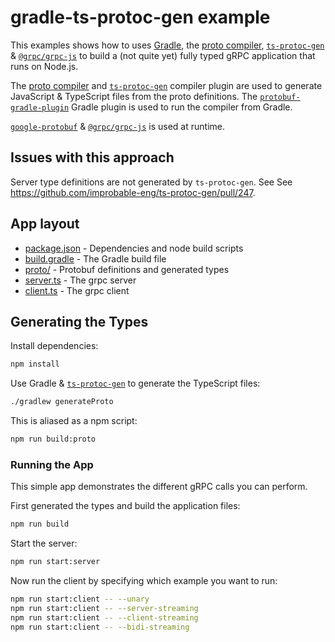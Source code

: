 # gradle-ts-protoc-gen example

This examples shows how to uses [Gradle](https://gradle.org/), the [proto compiler](https://www.npmjs.com/package/grpc-tools),  [`ts-protoc-gen`](https://www.npmjs.com/package/ts-protoc-gen) & [`@grpc/grpc-js`](https://www.npmjs.com/package/@grpc/grpc-js) to build a (not quite yet) fully typed gRPC application that runs on Node.js.

The [proto compiler](https://www.npmjs.com/package/grpc-tools) and [`ts-protoc-gen`](https://www.npmjs.com/package/ts-protoc-gen) compiler plugin are used to generate JavaScript & TypeScript files from the proto definitions. The [`protobuf-gradle-plugin`](https://github.com/google/protobuf-gradle-plugin) Gradle plugin is used to run the compiler from Gradle.

[`google-protobuf`](https://www.npmjs.com/package/google-protobuf) & [`@grpc/grpc-js`](https://www.npmjs.com/package/@grpc/grpc-js) is used at runtime.

## Issues with this approach

Server type definitions are not generated by `ts-protoc-gen`. See See https://github.com/improbable-eng/ts-protoc-gen/pull/247.

## App layout

- [package.json](./package.json) - Dependencies and node build scripts
- [build.gradle](./build.gradle) - The Gradle build file
- [proto/](./proto/) - Protobuf definitions and generated types
- [server.ts](./server.ts) - The grpc server
- [client.ts](./client.ts) - The grpc client

## Generating the Types

Install dependencies:

```sh
npm install
```

Use Gradle & [`ts-protoc-gen`](https://www.npmjs.com/package/ts-protoc-gen) to generate the TypeScript files:

```sh
./gradlew generateProto
```

This is aliased as a npm script:

```sh
npm run build:proto
```

### Running the App

This simple app demonstrates the different gRPC calls you can perform.

First generated the types and build the application files:

```sh
npm run build
```

Start the server:

```sh
npm run start:server
```

Now run the client by specifying which example you want to run:

```bash
npm run start:client -- --unary
npm run start:client -- --server-streaming
npm run start:client -- --client-streaming
npm run start:client -- --bidi-streaming
```
